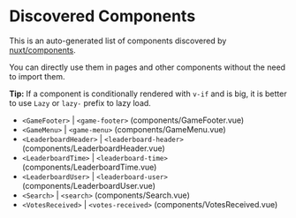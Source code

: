# Discovered Components

This is an auto-generated list of components discovered by [nuxt/components](https://github.com/nuxt/components).

You can directly use them in pages and other components without the need to import them.

**Tip:** If a component is conditionally rendered with `v-if` and is big, it is better to use `Lazy` or `lazy-` prefix to lazy load.

- `<GameFooter>` | `<game-footer>` (components/GameFooter.vue)
- `<GameMenu>` | `<game-menu>` (components/GameMenu.vue)
- `<LeaderboardHeader>` | `<leaderboard-header>` (components/LeaderboardHeader.vue)
- `<LeaderboardTime>` | `<leaderboard-time>` (components/LeaderboardTime.vue)
- `<LeaderboardUser>` | `<leaderboard-user>` (components/LeaderboardUser.vue)
- `<Search>` | `<search>` (components/Search.vue)
- `<VotesReceived>` | `<votes-received>` (components/VotesReceived.vue)
